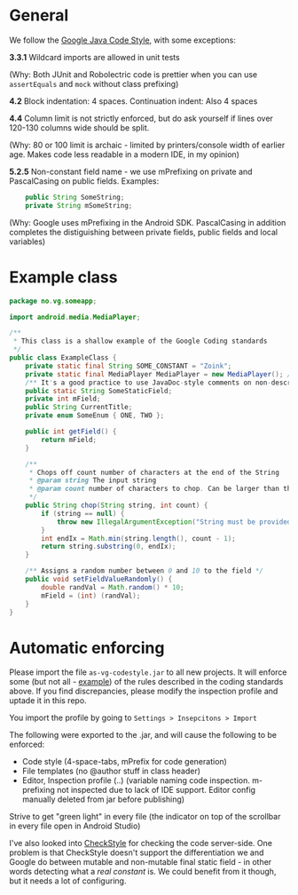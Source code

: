 # General

We follow the [Google Java Code Style](https://google-styleguide.googlecode.com/svn/trunk/javaguide.html), with some exceptions:

**3.3.1** Wildcard imports are allowed in unit tests

(Why: Both JUnit and Robolectric code is prettier when you can use `assertEquals` and `mock` without class prefixing)

**4.2** Block indentation: 4 spaces. Continuation indent: Also 4 spaces

**4.4** Column limit is not strictly enforced, but do ask yourself if lines over 120-130 columns wide should be split.

(Why: 80 or 100 limit is archaic - limited by printers/console width of earlier age. Makes code less readable in a modern IDE, in my opinion)

**5.2.5** 	Non-constant field name - we use mPrefixing on private and PascalCasing on public fields. Examples:

```java
    public String SomeString;
    private String mSomeString;
```
    
(Why: Google uses mPrefixing in the Android SDK. PascalCasing in addition completes the  distiguishing between private fields, public fields and local variables)

# Example class

```java
package no.vg.someapp;

import android.media.MediaPlayer;

/**
 * This class is a shallow example of the Google Coding standards
 */
public class ExampleClass {
    private static final String SOME_CONSTANT = "Zoink";
    private static final MediaPlayer MediaPlayer = new MediaPlayer(); // Mutable => not constant
    /** It's a good practice to use JavaDoc-style comments on non-descriptive fields */
    public static String SomeStaticField;
    private int mField;
    public String CurrentTitle;
    private enum SomeEnum { ONE, TWO };

    public int getField() {
        return mField;
    }

    /**
     * Chops off count number of characters at the end of the String
     * @param string The input string
     * @param count number of characters to chop. Can be larger than the length of the string.
     */
    public String chop(String string, int count) {
        if (string == null) {
            throw new IllegalArgumentException("String must be provided");
        }
        int endIx = Math.min(string.length(), count - 1);
        return string.substring(0, endIx);
    }

    /** Assigns a random number between 0 and 10 to the field */
    public void setFieldValueRandomly() {
        double randVal = Math.random() * 10;
        mField = (int) (randVal);
    }
}
```

# Automatic enforcing

Please import the file `as-vg-codestyle.jar` to all new projects. It will enforce some (but not all - [example](https://youtrack.jetbrains.com/issue/IDEA-136090)) of the rules described in the coding standards above. If you find discrepancies, please modify the inspection profile and uptade it in this repo.

You import the profile by going to `Settings > Insepcitons > Import`

The following were exported to the .jar, and will cause the following to be enforced:

 - Code style (4-space-tabs, mPrefix for code generation)  
 - File templates (no @author stuff in class header)
 - Editor, Inspection profile (..) (variable naming code inspection. m-prefixing not inspected due to lack of IDE support. Editor config manually deleted from jar before publishing)
 
Strive to get "green light" in every file (the indicator on top of the scrollbar in every file open in Android Studio)

I've also looked into  [CheckStyle](http://checkstyle.sourceforge.net/) for checking the code server-side. One problem is that CheckStyle doesn't support the differentiation we and Google do between mutable and non-mutable final static field - in other words detecting what a *real constant* is. We could benefit from it though, but it needs a lot of configuring. 
